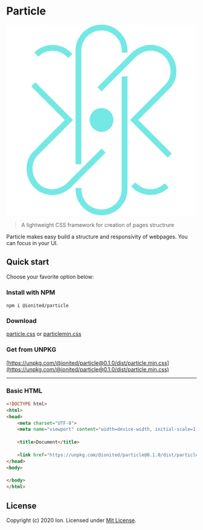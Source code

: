 # Particle

<div align="center">
    <img src="docs/imgs/logo.svg" alt="Particle logo" title="Particle logo">
</div>

> A lightweight CSS framework for creation of pages structrure

Particle makes easy build a structure and responsivity of webpages. You can focus in your UI.

## Quick start

Choose your favorite option below:

### Install with NPM

```
npm i @ionited/particle
```

### Download

[particle.css](dist/particle.css) or [particlemin.css](dist/particle.min.css)

### Get from UNPKG

[https://unpkg.com/@ionited/particle@0.1.0/dist/particle.min.css](https://unpkg.com/@ionited/particle@0.1.0/dist/particle.min.css)

---

### Basic HTML

```html
<!DOCTYPE html>
<html>
<head>
    <meta charset="UTF-8">
    <meta name="viewport" content="width=device-width, initial-scale=1.0">

    <title>Document</title>
    
    <link href="https://unpkg.com/@ionited/particle@0.1.0/dist/particle.min.css" rel="stylesheet">
</head>
<body>
    
</body>
</html>
```

## License

Copyright (c) 2020 Ion. Licensed under [Mit License](LICENSE).
